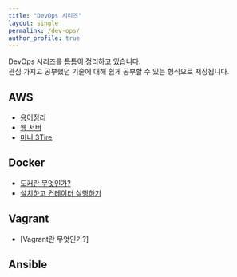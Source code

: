 ```yaml
---
title: "DevOps 시리즈"
layout: single
permalink: /dev-ops/
author_profile: true
---
```

DevOps 시리즈를 틈틈이 정리하고 있습니다.  
관심 가지고 공부했던 기술에 대해 쉽게 공부할 수 있는 형식으로 저장됩니다.

## AWS
- [용어정리](/devops/devops_1)
- [웹 서버](/devops/devops_2)
- [미니 3Tire](/devops/devops_3)

## Docker
- [도커란 무엇인가?](/devops/devops_Docker_1)
- [설치하고 컨테이터 실행하기](/devops/devops_?)

## Vagrant
- [Vagrant란 무엇인가?]

## Ansible
